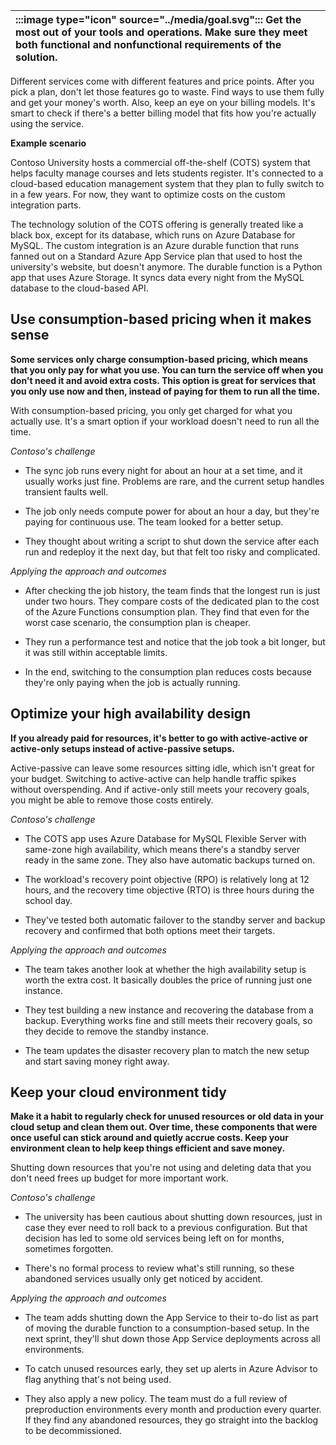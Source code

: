 | :::image type="icon" source="../media/goal.svg"::: Get the most out of your tools and operations. Make sure they meet both functional and nonfunctional requirements of the solution. |
| :----------------------------------------------------------------------------------------------------------------------------- |

Different services come with different features and price points. After you pick a plan, don't let those features go to waste. Find ways to use them fully and get your money's worth. Also, keep an eye on your billing models. It's smart to check if there's a better billing model that fits how you're actually using the service.

**Example scenario**

Contoso University hosts a commercial off-the-shelf (COTS) system that helps faculty manage courses and lets students register. It's connected to a cloud-based education management system that they plan to fully switch to in a few years. For now, they want to optimize costs on the custom integration parts.

The technology solution of the COTS offering is generally treated like a black box, except for its database, which runs on Azure Database for MySQL. The custom integration is an Azure durable function that runs fanned out on a Standard Azure App Service plan that used to host the university's website, but doesn't anymore. The durable function is a Python app that uses Azure Storage. It syncs data every night from the MySQL database to the cloud-based API.

## Use consumption-based pricing when it makes sense

**Some services only charge consumption-based pricing, which means that you only pay for what you use. You can turn the service off when you don't need it and avoid extra costs. This option is great for services that you only use now and then, instead of paying for them to run all the time.**

With consumption-based pricing, you only get charged for what you actually use. It's a smart option if your workload doesn't need to run all the time.

*Contoso's challenge*

- The sync job runs every night for about an hour at a set time, and it usually works just fine. Problems are rare, and the current setup handles transient faults well.

- The job only needs compute power for about an hour a day, but they're paying for continuous use. The team looked for a better setup.

- They thought about writing a script to shut down the service after each run and redeploy it the next day, but that felt too risky and complicated.

*Applying the approach and outcomes*

- After checking the job history, the team finds that the longest run is just under two hours. They compare costs of the dedicated plan to the cost of the Azure Functions consumption plan. They find that even for the worst case scenario, the consumption plan is cheaper.

- They run a performance test and notice that the job took a bit longer, but it was still within acceptable limits.

- In the end, switching to the consumption plan reduces costs because they're only paying when the job is actually running.

## Optimize your high availability design

**If you already paid for resources, it's better to go with active-active or active-only setups instead of active-passive setups.**

Active-passive can leave some resources sitting idle, which isn't great for your budget. Switching to active-active can help handle traffic spikes without overspending. And if active-only still meets your recovery goals, you might be able to remove those costs entirely.

*Contoso's challenge*

- The COTS app uses Azure Database for MySQL Flexible Server with same-zone high availability, which means there's a standby server ready in the same zone. They also have automatic backups turned on.

- The workload's recovery point objective (RPO) is relatively long at 12 hours, and the recovery time objective (RTO) is three hours during the school day.
- They've tested both automatic failover to the standby server and backup recovery and confirmed that both options meet their targets.

*Applying the approach and outcomes*

- The team takes another look at whether the high availability setup is worth the extra cost. It basically doubles the price of running just one instance.

- They test building a new instance and recovering the database from a backup. Everything works fine and still meets their recovery goals, so they decide to remove the standby instance.
- The team updates the disaster recovery plan to match the new setup and start saving money right away.

## Keep your cloud environment tidy

**Make it a habit to regularly check for unused resources or old data in your cloud setup and clean them out. Over time, these components that were once useful can stick around and quietly accrue costs. Keep your environment clean to help keep things efficient and save money.**

Shutting down resources that you're not using and deleting data that you don't need frees up budget for more important work.

*Contoso's challenge*

- The university has been cautious about shutting down resources, just in case they ever need to roll back to a previous configuration. But that decision has led to some old services being left on for months, sometimes forgotten.

- There's no formal process to review what's still running, so these abandoned services usually only get noticed by accident.

*Applying the approach and outcomes*

- The team adds shutting down the App Service to their to-do list as part of moving the durable function to a consumption-based setup. In the next sprint, they'll shut down those App Service deployments across all environments.

- To catch unused resources early, they set up alerts in Azure Advisor to flag anything that's not being used.
- They also apply a new policy. The team must do a full review of preproduction environments every month and production every quarter. If they find any abandoned resources, they go straight into the backlog to be decommissioned.